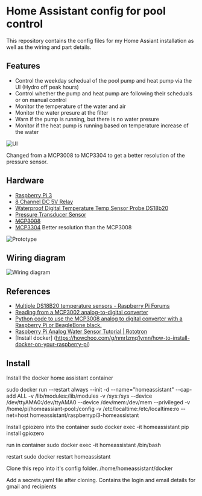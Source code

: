 # Home Assistant config for pool control

This repository contains the config files for my Home Assiant installation as well as the wiring and part details. 

## Features 
- Control the weekday schedual of the pool pump and heat pump via the UI (Hydro off peak hours)
- Control whether the pump and heat pump are following their scheduals or on manual control
- Monitor the temperature of the water and air
- Monitor the water presure at the filter
- Warn if the pump is running, but there is no water presure
- Monitor if the heat pump is running based on temperature increase of the water


![UI](https://lh3.googleusercontent.com/bh4MtPjBncF-adeGD4bfPDaWAAlPDlH3qpJCK8XQa2-XUYUpdRn6QAPsC8mUuM3jmWnTPGO2fbyvdCzQvwz3KISJVSdbpSBATFoEVtHP5atw4mNS3kBz0JXPJb_2VblFy4hK2IadFxCQJflW3N6unxs2x7CwSqPSjAIPp0F1gqPCSJSB1n4EnE7XgXxm4h2QoROAwF0hNys0OF3jeCqSwJC6GTA1SHHZUlRkXr9W2J2DDJBsFBJkX5HUdZQIwfip6i_jPsxvlk8UYJlDNrdWkMLwp_1Qko6PnaSOgzS-HSEtnD4_YWmQ4B4BLCf9dTQr4UIKz7rPhmvoJQUtbBECPtc5Pkqp0Y-GN_6iRADbIvgvz9V6ksumIJUrDllPbwffkOgbCbjWadHaGJUslLbX72cWxMaQ9FIbURfcB3PvXY2gM29Y3RW0kWSkM5-r3SRWjCda4VrQxV4a30kKRW9KtEZ-eodmGDrUZ7r5Qo9JzmBKZxRP0ZkLOgYJnXYU64rUvFRk8CVtsGe1KRg9997Ty1K5wNOl370_5GiWKVT6eib1MlGREAPXpVgmruYFf0bqpnEuJECMMA5RG1eBB_8e3B2_KSYqH05xL2DjZyTnYh2zYf4P4qOT-vYoGad-cS0uhnkRAqeGeQQLHCTpn6uvFdzTxQGJoSeIpnbKxvR-VFLF5_mBTdjQgOc4-BRwHLxAGBZWDtwD3ZeAMz_f_kxKETpG=w886-h625-no)


Changed from a MCP3008 to MCP3304 to get a better resolution of the pressure sensor.

## Hardware
 - [Raspberry Pi 3](https://www.amazon.ca/gp/product/B01CCF9BYG/ref=oh_aui_detailpage_o09_s00?ie=UTF8&psc=1)
 - [8 Channel DC 5V Relay](https://www.amazon.ca/gp/product/B06XCN5JNH/ref=oh_aui_detailpage_o09_s00?ie=UTF8&psc=1)
 - [Waterproof Digital Temperature Temp Sensor Probe DS18b20](https://www.amazon.ca/gp/product/B00KUNKR3M/ref=oh_aui_detailpage_o06_s00?ie=UTF8&psc=1)
 - [Pressure Transducer Sensor](https://www.amazon.ca/gp/product/B01HZ3ZZOA/ref=oh_aui_detailpage_o05_s00?ie=UTF8&psc=1)
 - ~~[MCP3008](https://www.arrow.com/en/products/mcp3008-isl/microchip-technology)~~
 - [MCP3304](https://www.arrow.com/en/products/mcp3304-cip/microchip-technology) Better resolution than the MCP3008
 

![Prototype](https://lh3.googleusercontent.com/waQtGIF67kGwf7V296dOhuWUJnspYXckcvVhmi2y508CW8mvcgHtvnjeL556jIWcE4PD1NDbTcQuVWMEWGL1gu0J4FUGL7j7nA9M1a0NdUv7eYiTDNlVLifd4En36SFTgVO5ZtdyHVRHeZuRUfRwUeLE3B7DIZmd8y2zdTM1E2I0fcjz5uRJbgfWyGSuWllJfVgxQQBDwS4A8UAPUsIwlB4ry0NrtjxUIYFmf2mea-lTEEQ0ilPRF_fkeH7gMJkJqKRfYXNa5lBtJM4pLN-tjyo0Lsk3pSAKP7P03BV4KuRhOH4CG5qegp2L61acqIS1iOqoTKphAy4zJpZFhqglPSdcN261rUtFQusJuK7NTWyy74r5mn_MDa85QxZQOlak9Gc7V5d4xpj3DKK5Wqm-zEAk1TZKP_1PS7hGdMDCXdz5v3YBvrO5-MjUTYctP8mZKgeLDErUKuGGGj0lgpLhMb4rJkbbK94wTMjZLd-PB_y3TIwtq_NsagGmVUeYJeq16_8794BJP7-Z4Vun9Sgn1kIttRSPrmyr1JMAcZtDjNWuEX0xXxBc2wwQjzPgG9aSjcKuiEVL6ya2nRvjoJkA1Qo9bsx5nY-nxR8IeVuPTl00LTzSEqjf0B5a9mCKMwI=w842-h631-no)

 ## Wiring diagram
 ![Wiring diagram](https://lh3.googleusercontent.com/eiYkt-wOfxL9Qv-RUSDkqZ2L9bfmHqCE7K6mz7LyLNYNLfosTCYQESngmEZoNrIEtnQ_40ytn3GTp26-CWt-OcqcY03n6nWddu0i6QY2B1N2w2-UwPgFAm-RfXL8cnL5oFGaiXnB3GDshH64vcoRjBgHPrrA3t7botwhrSThMWIx0TY1QvWOMH3njeQkqR7gbOXLsFrWLf461xFsiCFxGxIt0Y_J-litAL2rI51_KiV7T__OS1nmh6ISJKWPUPPDM3nUqG6Ck-XfVMrl_35BVq2Z0bhcl_0DZf_Iwllxeght8OLlnJJhLRV8VcDiViES8mlDO6BZJzBvt64hVZg6obhGHB9_9RTnIpjHNl09x7rZlUXsOl0xOfREqutuDYC3AQ4xJbafswRiv-drhsinZkbUzGNTUqsmDMFSW1GHa36-Lw4YCVd_-DsvVk15aNWPYAq5xyd2aJ8ETUXD0sL4MY1fu7IR5obbMUQjYd-kOK_mtSh10mwZyG9ZgqB0pud_zFed8wrJk066ePGZsYCk5Le8xhbxcr6paDik7H09r3MMYMetHl9jC5tKqLnoUBTNC2YcSmdkafI0IYfKWqip4ZU9eFvwpre7y3kLMtcgWdBVIXmavGN5_GAO_n9b4mmbANJnVvPaiz4stVvO3gVmpVBfeiEmKihw50ftCKWLhF5zlU2W-VG01mAv=w1366-h402-no)
 
 ## References
 - [Multiple DS18B20 temperature sensors - Raspberry Pi Forums](https://www.raspberrypi.org/forums/viewtopic.php?t=167896)
 - [Reading from a MCP3002 analog-to-digital converter](http://raspberry.io/projects/view/reading-from-a-mcp3002-analog-to-digital-converter/)
 - [Python code to use the MCP3008 analog to digital converter with a Raspberry Pi or BeagleBone black.](https://github.com/adafruit/Adafruit_Python_MCP3008)
 - [Raspberry Pi Analog Water Sensor Tutorial | Rototron](https://www.rototron.info/raspberry-pi-analog-water-sensor-tutorial/)
 - [Install docker] (https://howchoo.com/g/nmrlzmq1ymn/how-to-install-docker-on-your-raspberry-pi)
## Install

Install the docker home assistant container

sudo docker run --restart always --init -d --name="homeassistant" --cap-add ALL -v /lib/modules:/lib/modules -v /sys:/sys --device /dev/ttyAMA0:/dev/ttyAMA0 --device /dev/mem:/dev/mem --privileged -v /home/pi/homeassiant-pool:/config -v /etc/localtime:/etc/localtime:ro --net=host homeassistant/raspberrypi3-homeassistant

Install gpiozero into the container
sudo docker exec -it homeassistant pip install gpiozero

run in container
sudo docker exec -it homeassistant /bin/bash

restart
sudo docker restart homeassistant


Clone this repo into it's config folder. /home/homeassistant/docker

Add a secrets.yaml file after cloning. Contains the login and email details for gmail and recipients

